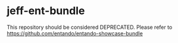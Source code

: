 # jeff-ent-bundle

This repository should be considered DEPRECATED. Please refer to https://github.com/entando/entando-showcase-bundle
